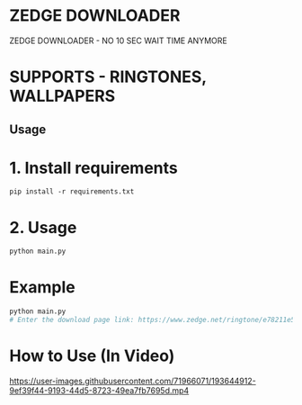 # ZEDGE DOWNLOADER

ZEDGE DOWNLOADER - NO 10 SEC WAIT TIME ANYMORE

# SUPPORTS - RINGTONES, WALLPAPERS

## Usage

# 1. Install requirements 
```
pip install -r requirements.txt
```

# 2. Usage 
```python
python main.py
```

# Example
```python
python main.py
# Enter the download page link: https://www.zedge.net/ringtone/e78211e5-a9df-4465-ab9f-ecdf5b42d6b7
```

# How to Use (In Video)
https://user-images.githubusercontent.com/71966071/193644912-9ef39f44-9193-44d5-8723-49ea7fb7695d.mp4


